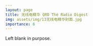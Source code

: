 ```yaml
---
layout: page
title: 无线电精华 QRO The Radio Digest
img: assets/img/13无线电精华封面.jpg
importance: 6
---
```


Left blank in purpose.
